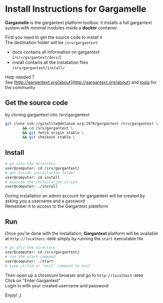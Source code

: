 # Install Instructions for Gargamelle

**Gargamelle** is the gargantext platform toolbox: it installs a full gargantext system with minimal modules inside a **docker** container.

First you need to get the source code to install it  
The destination folder will be `/srv/gargantext`:
* docs contains all information on gargantext  
    (`/srv/gargantext/docs/`)
* install contains all the installation files  
    `/srv/gargantext/install/`

Help needed ?  
See [http://gargantext.org/about](http://gargantext.org/about) and [tools](./contribution_guide.md) for the community

## Get the source code

by cloning gargantext into /srv/gargantext

``` bash
git clone ssh://gitolite@delanoe.org:1979/gargantext /srv/gargantext \
        && cd /srv/gargantext \
        && git fetch origin stable \
        && git checkout stable \
```


## Install
 ``` bash
# go into the directory
user@computer: cd /srv/gargantext/
# get inside installation folder
user@computer: cd install
# execute the installation script
user@computer: ./install
 ```

During installation an admin account for gargantext will be created by asking you a username and a password  
Remember it to access to the Gargantext plateform

## Run
Once you're done with the installation, **Gargantext** platform will be available at `http://localhost:8000`
simply by running the `start` executable file
``` bash
# go into the directory
user@computer: cd /srv/gargantext/
# run the start command
user@computer: ./start
# type ctrl+d or "exit" command to exit
```

Then open up a chromium browser and go to `http://localhost:8000`  
Click on "Enter Gargantext"  
Login in with your created username and password  

Enjoy! ;)
